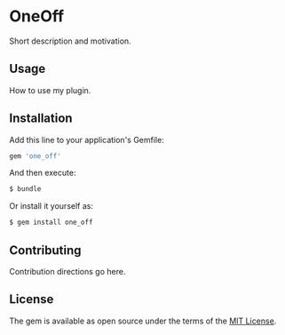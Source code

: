 # OneOff
Short description and motivation.

## Usage
How to use my plugin.

## Installation
Add this line to your application's Gemfile:

```ruby
gem 'one_off'
```

And then execute:
```bash
$ bundle
```

Or install it yourself as:
```bash
$ gem install one_off
```

## Contributing
Contribution directions go here.

## License
The gem is available as open source under the terms of the [MIT License](https://opensource.org/licenses/MIT).
